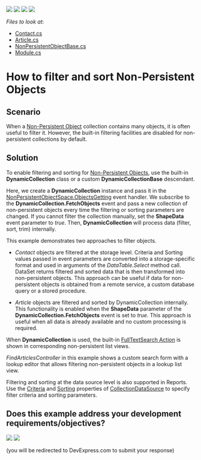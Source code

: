 <!-- default badges list -->
![](https://img.shields.io/endpoint?url=https://codecentral.devexpress.com/api/v1/VersionRange/255626959/20.1.3%2B)
[![](https://img.shields.io/badge/Open_in_DevExpress_Support_Center-FF7200?style=flat-square&logo=DevExpress&logoColor=white)](https://supportcenter.devexpress.com/ticket/details/T952649)
[![](https://img.shields.io/badge/📖_How_to_use_DevExpress_Examples-e9f6fc?style=flat-square)](https://docs.devexpress.com/GeneralInformation/403183)
[![](https://img.shields.io/badge/💬_Leave_Feedback-feecdd?style=flat-square)](#does-this-example-address-your-development-requirementsobjectives)
<!-- default badges end -->
*Files to look at*:

* [Contact.cs](./CS/NonPersistentObjectsDemo.Module/BusinessObjects/Contact.cs)
* [Article.cs](./CS/NonPersistentObjectsDemo.Module/BusinessObjects/Article.cs)
* [NonPersistentObjectBase.cs](./CS/NonPersistentObjectsDemo.Module/BusinessObjects/NonPersistentObjectBase.cs)
* [Module.cs](./CS/NonPersistentObjectsDemo.Module/Module.cs)


# How to filter and sort Non-Persistent Objects

## Scenario

When a [Non\-Persistent Object](https://docs.devexpress.com/eXpressAppFramework/116516/concepts/business-model-design/non-persistent-objects) collection contains many objects, it is often useful to filter it. However, the built-in filtering facilities are disabled for non-persistent collections by default.

## Solution

To enable filtering and sorting for [Non\-Persistent Objects](https://docs.devexpress.com/eXpressAppFramework/116516/concepts/business-model-design/non-persistent-objects), use the built-in **DynamicCollection** class or a custom **DynamicCollectionBase** descendant.

Here, we create a **DynamicCollection** instance and pass it in the [NonPersistentObjectSpace\.ObjectsGetting](https://docs.devexpress.com/eXpressAppFramework/DevExpress.ExpressApp.NonPersistentObjectSpace.ObjectsGetting) event handler. We subscribe to the **DynamicCollection.FetchObjects** event and pass a new collection of non-persistent objects every time the filtering or sorting parameters are changed. If you cannot filter the collection manually, set the **ShapeData** event parameter to *true*. Then, **DynamicCollection** will process data (filter, sort, trim) internally.

This example demonstrates two approaches to filter objects.

- *Contact* objects are filtered at the storage level. Criteria and Sorting values passed in event parameters are converted into a storage-specific format and used in arguments of the *DataTable.Select* method call. DataSet returns filtered and sorted data that is then transformed into non-persistent objects. This approach can be useful if data for non-persistent objects is obtained from a remote service, a custom database query or a stored procedure.

- *Article* objects are filtered and sorted by DynamicCollection internally. This functionality is enabled when the **ShapeData** parameter of the **DynamicCollection.FetchObjects** event is set to *true*. This approach is useful when all data is already available and no custom processing is required.

When **DynamicCollection** is used, the built-in [FullTextSearch Action](https://docs.devexpress.com/eXpressAppFramework/112997/concepts/filtering/full-text-search-action) is shown in corresponding non-persistent list views.

*FindArticlesController* in this example shows a custom search form with a lookup editor that allows filtering non-persistent objects in a lookup list view.

Filtering and sorting at the data source level is also supported in Reports. Use the [Criteria](https://docs.devexpress.com/eXpressAppFramework/DevExpress.Persistent.Base.ReportsV2.DataSourceBase.Criteria) and [Sorting](https://docs.devexpress.com/eXpressAppFramework/DevExpress.Persistent.Base.ReportsV2.DataSourceBase.Sorting) properties of [CollectionDataSource](https://docs.devexpress.com/eXpressAppFramework/DevExpress.Persistent.Base.ReportsV2.CollectionDataSource) to specify filter criteria and sorting parameters.

<!-- feedback -->
## Does this example address your development requirements/objectives?

[<img src="https://www.devexpress.com/support/examples/i/yes-button.svg"/>](https://www.devexpress.com/support/examples/survey.xml?utm_source=github&utm_campaign=XAF_Non-Persistent-Objects-Filtering-Demo&~~~was_helpful=yes) [<img src="https://www.devexpress.com/support/examples/i/no-button.svg"/>](https://www.devexpress.com/support/examples/survey.xml?utm_source=github&utm_campaign=XAF_Non-Persistent-Objects-Filtering-Demo&~~~was_helpful=no)

(you will be redirected to DevExpress.com to submit your response)
<!-- feedback end -->
